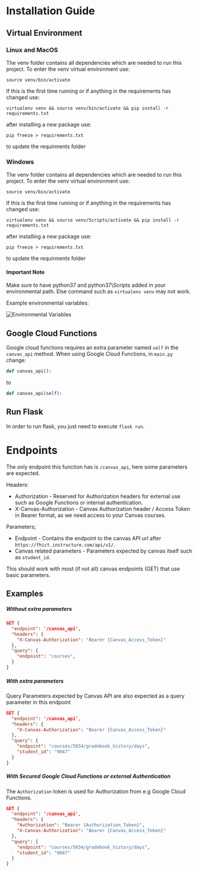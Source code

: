 # Installation Guide
## Virtual Environment
### Linux and MacOS

The venv folder contains all dependencies which are needed to run this project. To enter the venv virtual environment use:

``` source venv/bin/activate ```

If this is the first time running or if anything in the requirements has changed use:

``` virtualenv venv && source venv/bin/activate && pip install -r requirements.txt ```

after installing a new package use: 

``` pip freeze > requirements.txt ```

to update the requirments folder

### Windows
The venv folder contains all dependencies which are needed to run this project. To enter the venv virtual environment use:

``` source venv/bin/activate ```

If this is the first time running or if anything in the requirements has changed use:

``` virtualenv venv && source venv/Scripts/activate && pip install -r requirements.txt ```

after installing a new package use: 

``` pip freeze > requirements.txt ```

to update the requirments folder

#### Important Note
Make sure to have python37 and python37\Scripts added in your environmental path.
Else command such as ```virtualenv venv``` may not work.

Example environmental variables:

![Environmental Variables](https://i.imgur.com/2u3va11.png "Environmental Variables")

## Google Cloud Functions
Google cloud functions requires an extra parameter named `self` in the `canvas_api` method.
When using Google Cloud Functions, in `main.py` change:
```python
def canvas_api():
```

to

```python
def canvas_api(self):
```

## Run Flask
In order to run flask, you just need to execute `flask run`.

# Endpoints
The only endpoint this function has is `/canvas_api`, here some parameters are expected.

Headers:
* Authorization - Reserved for Authorization headers for external use such as Google Functions or internal authentication.
* X-Canvas-Authorization - Canvas Authorization header / Access Token in Bearer format, as we need access to your Canvas courses.

Parameters;
* Endpoint - Contains the endpoint to the canvas API url after `https://fhict.instructure.com/api/v1/`.
* Canvas related parameters - Parameters expected by canvas itself such as `student_id`.

This should work with most (if not all) canvas endpoints (GET) that use basic parameters.

## Examples
##### Without extra parameters
```json
GET { 
  "endpoint": '/canvas_api',
  "headers": {
    "X-Canvas-Authorization": "Bearer {Canvas_Access_Token}"
  },
  "query": {
    "endpoint": "courses",
  }
}
```

##### With extra parameters

Query Parameters expected by Canvas API are also expected as a query parameter in this endpoint

```json
GET { 
  "endpoint": '/canvas_api',
  "headers": {
    "X-Canvas-Authorization": "Bearer {Canvas_Access_Token}"
  },
  "query": {
    "endpoint": "courses/5034/gradebook_history/days",
    "student_id": "9047"
  }
}
```

##### With Secured Google Cloud Functions or external Authentication

The `Authorization` token is used for Authorization from e.g Google Cloud Functions.

```json
GET { 
  "endpoint": '/canvas_api',
  "headers": {
    "Authorization": "Bearer {Authorization_Token}",
    "X-Canvas-Authorization": "Bearer {Canvas_Access_Token}"
  },
  "query": {
    "endpoint": "courses/5034/gradebook_history/days",
    "student_id": "9047"
  }
}
```
